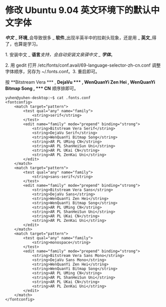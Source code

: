 # 修改 Ubuntu 9.04 英文环境下的默认中文字体

_**中文**_ _ **环境**_会导致很多 _ **软件**_出现半英半中的拉剃头现象，还是用 _ **英文**_得了，也算是学习。

1\. 安装中文 _ **语言**_支持，会自动安装文泉驿中文 _ **字体**_。

2\. 用 gedit 打开 /etc/fonts/conf.avail/69-language-selector-zh-cn.conf 调整字体顺序，另存为 ~/.fonts.conf。3. 重启即可。

按 **Bitstream Vera *** , **DejaVu *** , **WenQuanYi Zen Hei** , **WenQuanYi Bitmap Song** , *** CN** 顺序排即可。

```
yuhen@yuhen-desktop:~$ cat .fonts.conf
<fontconfig>
    <match target="pattern">
        <test qual="any" name="family">
            <string>serif</string>
        </test>
        <edit name="family" mode="prepend" binding="strong">
            <string>Bitstream Vera Serif</string>
            <string>DejaVu Serif</string>
            <string>WenQuanYi Bitmap Song</string>
            <string>AR PL UMing CN</string>
            <string>AR PL ShanHeiSun Uni</string>
            <string>AR PL UKai CN</string>
            <string>AR PL ZenKai Uni</string>
        </edit>
    </match>
    <match target="pattern">
        <test qual="any" name="family">
            <string>sans-serif</string>
        </test>
        <edit name="family" mode="prepend" binding="strong">
            <string>Bitstream Vera Sans</string>
            <string>DejaVu Sans</string>
            <string>WenQuanYi Zen Hei</string>
            <string>WenQuanYi Bitmap Song</string>
            <string>AR PL UMing CN</string>
            <string>AR PL ShanHeiSun Uni</string>
            <string>AR PL UKai CN</string>
            <string>AR PL ZenKai Uni</string>
        </edit>
    </match>
    <match target="pattern">
        <test qual="any" name="family">
            <string>monospace</string>
        </test>
        <edit name="family" mode="prepend" binding="strong">
            <string>Bitstream Vera Sans Mono</string>
            <string>DejaVu Sans Mono</string>
            <string>WenQuanYi Zen Hei</string>
            <string>WenQuanYi Bitmap Song</string>
            <string>AR PL UMing CN</string>
            <string>AR PL ShanHeiSun Uni</string>
            <string>AR PL UKai CN</string>
            <string>AR PL ZenKai Uni</string>
        </edit>
    </match>
</fontconfig>
```
